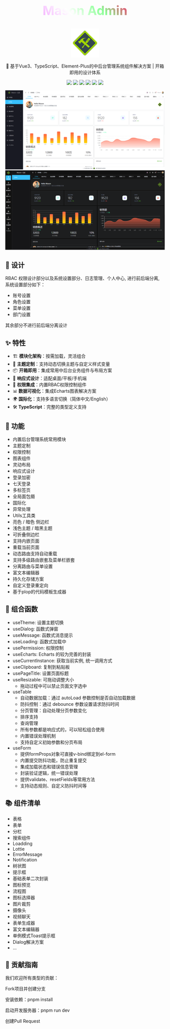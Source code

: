<h2 align="center" style="font-size: 40px; font-weight: bold; background: linear-gradient(45deg, #ff1c68, #f3a8ff, #ffffff, #89ff94, #ff1c68, #f3a8ff); -webkit-background-clip: text; -webkit-text-fill-color: transparent;">Mason Admin</h2>

<div align="center">
  <a href="https://github.com/ZRMYDYCG/Mason">
    <img src="/public/favicon.svg" alt="Mason Admin" width="90" class="logo" />
  </a>
</div>

<p align="center">🚀 基于Vue3、TypeScript、Element-Plus的中后台管理系统组件解决方案 | 开箱即用的设计体系</p>

<p align="center">
  <img src="https://img.shields.io/badge/Vue.js-3.4.21-green.svg?style=flat-square&logo=vue.js" />
  <img src="https://img.shields.io/badge/TypeScript-5.4.5-3178C6.svg?style=flat-square&logo=typescript" />
  <img src="https://img.shields.io/badge/Sass-1.75.0-CC6699.svg?style=flat-square&logo=sass" />
  <img src="https://img.shields.io/badge/Tailwind_CSS-4.0.15-06B6D4.svg?style=flat-square&logo=tailwind-css" />
  <img src="https://img.shields.io/badge/Vite-6.2.3-646CFF.svg?style=flat-square&logo=vite&logoColor=white" />
  <img src="https://img.shields.io/badge/Vitest-3.0.9-FCC72B.svg?style=flat-square&logo=vitest" />
</p>

<img src="/public/bg.png" alt="bg" />

<img src="/public/bg-dark.png" alt="bg-dark" />

## 🎇 设计

RBAC 权限设计部分以及系统设置部分、日志管理、个人中心, 进行前后端分离, 系统设置部分如下：

- 账号设置
- 角色设置
- 菜单设置
- 部门设置

其余部分不进行前后端分离设计

## ✨ 特性

- 🏗 **模块化架构**：按需加载，灵活组合
- 🎨 **主题定制**：支持动态切换主题与自定义样式变量
- 📦 **开箱即用**：集成常用中后台业务组件与布局方案
- 📱 **响应式设计**：适配桌面/平板/手机端
- 🔐 **权限集成**：内置RBAC权限控制组件
- 📊 **数据可视化**：集成Echarts图表解决方案
- 🌍 **国际化**：支持多语言切换（简体中文/English）
- 🛠 **TypeScript**：完整的类型定义支持

## 🦄 功能

- 内置后台管理系统常用模块
- 主题定制
- 权限控制
- 图表组件
- 灵动布局
- 响应式设计
- 登录加密
- 七天登录
- 多标签页
- 全局面包屑
- 国际化
- 异常处理
- Utils工具类
- 亮色 / 暗色 侧边栏
- 浅色主题 / 暗黑主题
- 可折叠侧边栏
- 支持内嵌页面
- 重载当前页面
- 动态路由支持自动重载
- 支持多级路由嵌套及菜单栏嵌套
- 分离路由与菜单设置
- 富文本编辑器
- 持久化存储方案
- 自定义登录重定向
- 基于plop的代码模板生成器

## 🌿 组合函数

- useTheme: 设置主题切换
- useDialog: 函数式弹窗
- useMessage: 函数式消息提示
- useLoading: 函数式加载中
- usePermission: 权限控制
- useEcharts: Echarts 的较为完善的封装
- useCurrentInstance: 获取当前实例, 统一调用方式
- useClipboard: 复制到粘贴板
- usePageTitle: 设置页面标题
- useResizable: 可拖动调整大小
  - 拖动过程中可以禁止页面文字选中 
- useTable
  - 自动数据加载：通过 autoLoad 参数控制是否自动加载数据
  - 防抖控制：通过 debounce 参数设置请求防抖时间
  - 分页管理：自动处理分页参数变化
  - 排序支持
  - 查询管理
  - 所有参数都是响应式的，可以轻松组合使用
  - 内置错误处理机制
  - 支持自定义初始参数和分页布局
- useForm
  - 提供formProps对象可直接v-bind绑定到el-form
  - 内置提交防抖功能，防止重复提交
  - 集成加载状态和错误信息管理
  - 封装验证逻辑，统一错误处理
  - 提供validate、resetFields等常用方法
  - 支持动态规则、自定义防抖时间等

## 📚 组件清单

- 表格
- 表单
- 分栏
- 搜索组件
- Loadding
- Lottie
- ErrorMessage
- Notification
- 树状图
- 提示框
- 基础表单二次封装
- 图标预览
- 流程图
- 图标选择器
- 图片裁剪
- 摄像头
- 视频聊天
- 表单生成器
- 富文本编辑器
- 单例模式Toast提示框
- Dialog解决方案
- ...

## 🤝 贡献指南

我们欢迎所有类型的贡献：

Fork项目并创建分支

安装依赖：pnpm install

启动开发服务器：pnpm run dev

创建Pull Request
